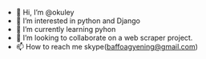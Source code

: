 - 👋 Hi, I’m @okuley
- 👀 I’m interested in python and Django
- 🌱 I’m currently learning pyhon
- 💞️ I’m looking to collaborate on a web scraper project.
- 📫 How to reach me  skype(baffoagyening@gmail.com)

<!---
okuley/okuley is a ✨ special ✨ repository because its `README.md` (this file) appears on your GitHub profile.
You can click the Preview link to take a look at your changes.
--->
